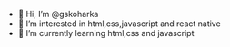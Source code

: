 - 👋 Hi, I’m @gskoharka
- 👀 I’m interested in html,css,javascript and react native
- 🌱 I’m currently learning html,css and javascript

<!---
gskoharka/gskoharka is a ✨ special ✨ repository because its `README.md` (this file) appears on your GitHub profile.
You can click the Preview link to take a look at your changes.
--->
